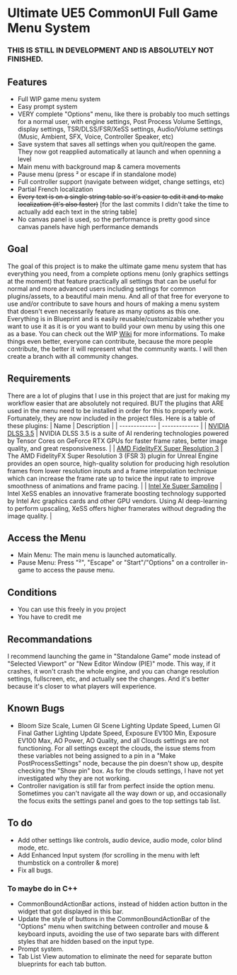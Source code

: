# Ultimate UE5 CommonUI Full Game Menu System

### THIS IS STILL IN DEVELOPMENT AND IS ABSOLUTELY NOT FINISHED.

## Features 
  - Full WIP game menu system
  - Easy prompt system
  - VERY complete "Options" menu, like there is probably too much settings for a normal user, with engine settings, Post Process Volume Settings, display settings, TSR/DLSS/FSR/XeSS settings, Audio/Volume settings (Music, Ambient, SFX, Voice, Controller Speaker, etc)
  - Save system that saves all settings when you quit/reopen the game. They now got reapplied automatically at launch and when openning a level
  - Main menu with background map & camera movements
  - Pause menu (press ² or escape if in standalone mode)
  - Full controller support (navigate between widget, change settings, etc)
  - Partial French localization
  - ~~Every text is on a single string table so it's easier to edit it and to make localization (it's also faster)~~ [for the last commits I didn't take the time to actually add each text in the string table]
  - No canvas panel is used, so the performance is pretty good since canvas panels have high performance demands

## Goal
The goal of this project is to make the ultimate game menu system that has everything you need, from a complete options menu (only graphics settings at the moment) that feature practically all settings that can be useful for normal and more advanced users including settings for common plugins/assets, to a beautiful main menu. And all of that free for everyone to use and/or contribute to save hours and hours of making a menu system that doesn't even necessarily feature as many options as this one. Everything is in Blueprint and is easily reusable/customizable whether you want to use it as it is or you want to build your own menu by using this one as a base. You can check out the WIP [Wiki](https://github.com/Adriwin06/Ultimate-UE5-CommonUI-Full-Game-Menu-System/wiki) for more informations. To make things even better, everyone can contribute, because the more people contribute, the better it will represent what the community wants. I will then create a branch with all community changes.

## Requirements
There are a lot of plugins that I use in this project that are just for making my workflow easier that are absolutely not required. BUT the plugins that ARE used in the menu need to be installed in order for this to properly work. Fortunately, they are now included in the project files. Here is a table of these plugins: 
| Name | Description |
| ------------- | ------------- |
| [NVIDIA DLSS 3.5](https://developer.nvidia.com/rtx/dlss/get-started#ue-version)   |  NVIDIA DLSS 3.5 is a suite of AI rendering technologies powered by Tensor Cores on GeForce RTX GPUs for faster frame rates, better image quality, and great responsiveness.  |
| [AMD FidelityFX Super Resolution 3](https://gpuopen.com/learn/ue-fsr3/)  |  The AMD FidelityFX Super Resolution 3 (FSR 3) plugin for Unreal Engine provides an open source, high-quality solution for producing high resolution frames from lower resolution inputs and a frame interpolation technique which can increase the frame rate up to twice the input rate to improve smoothness of animations and frame pacing.  |
| [Intel Xe Super Sampling](https://github.com/GameTechDev/XeSSUnrealPlugin)  |  Intel XeSS enables an innovative framerate boosting technology supported by Intel Arc graphics cards and other GPU vendors. Using AI deep-learning to perform upscaling, XeSS offers higher framerates without degrading the image quality.  |

## Access the Menu
  - Main Menu: The main menu is launched automatically.
  - Pause Menu: Press "²", "Escape" or "Start"/"Options" on a controller in-game to access the pause menu.

## Conditions
  - You can use this freely in you project
  - You have to credit me

## Recommandations
I recommend launching the game in "Standalone Game" mode instead of "Selected Viewport" or "New Editor Window (PIE)" mode. This way, if it crashes, it won't crash the whole engine, and you can change resolution settings, fullscreen, etc, and actually see the changes. And it's better because it's closer to what players will experience.

## Known Bugs
  - Bloom Size Scale, Lumen GI Scene Lighting Update Speed, Lumen GI Final Gather Lighting Update Speed, Exposure EV100 Min, Exposure EV100 Max, AO Power, AO Quality, and all Clouds settings are not functioning. For all settings except the clouds, the issue stems from these variables not being assigned to a pin in a "Make PostProcessSettings" node, because the pin doesn't show up, despite checking the "Show pin" box. As for the clouds settings, I have not yet investigated why they are not working.
  - Controller navigation is still far from perfect inside the option menu. Sometimes you can't navigate all the way down or up, and occasionally the focus exits the settings panel and goes to the top settings tab list.

## To do
  - Add other settings like controls, audio device, audio mode, color blind mode, etc.
  - Add Enhanced Input system (for scrolling in the menu with left thumbstick on a controller & more)
  - Fix all bugs.

### To maybe do in C++
  - CommonBoundActionBar actions, instead of hidden action button in the widget that got displayed in this bar.
  - Update the style of buttons in the CommonBoundActionBar of the "Options" menu when switching between controller and mouse & keyboard inputs, avoiding the use of two separate bars with different styles that are hidden based on the input type.
  - Prompt system.
  - Tab List View automation to eliminate the need for separate button blueprints for each tab button.

